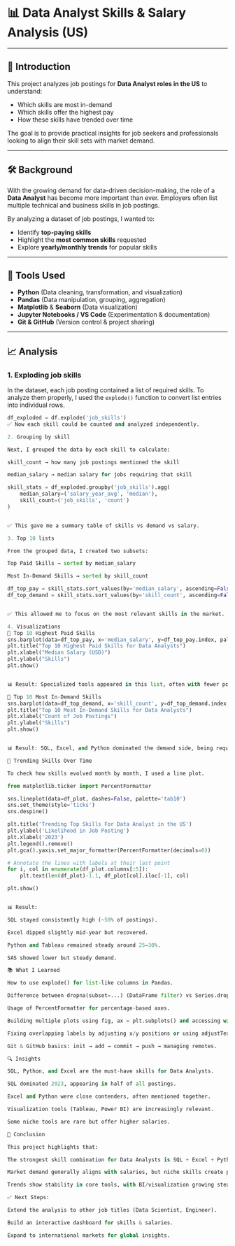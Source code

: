 # 📊 Data Analyst Skills & Salary Analysis (US)

---

## 📘 Introduction
This project analyzes job postings for **Data Analyst roles in the US** to understand:
- Which skills are most in-demand  
- Which skills offer the highest pay  
- How these skills have trended over time  

The goal is to provide practical insights for job seekers and professionals looking to align their skill sets with market demand.

---

## 🛠 Background
With the growing demand for data-driven decision-making, the role of a **Data Analyst** has become more important than ever. Employers often list multiple technical and business skills in job postings.  

By analyzing a dataset of job postings, I wanted to:
- Identify **top-paying skills**  
- Highlight the **most common skills** requested  
- Explore **yearly/monthly trends** for popular skills  

---

## 🧰 Tools Used
- **Python** (Data cleaning, transformation, and visualization)  
- **Pandas** (Data manipulation, grouping, aggregation)  
- **Matplotlib** & **Seaborn** (Data visualization)  
- **Jupyter Notebooks / VS Code** (Experimentation & documentation)  
- **Git & GitHub** (Version control & project sharing)  

---

## 📈 Analysis

### 1. Exploding job skills  
In the dataset, each job posting contained a list of required skills. To analyze them properly, I used the `explode()` function to convert list entries into individual rows.  

```python
df_exploded = df.explode('job_skills')
✅ Now each skill could be counted and analyzed independently.

2. Grouping by skill

Next, I grouped the data by each skill to calculate:

skill_count → how many job postings mentioned the skill

median_salary → median salary for jobs requiring that skill

skill_stats = df_exploded.groupby('job_skills').agg(
    median_salary=('salary_year_avg', 'median'),
    skill_count=('job_skills', 'count')
)


✅ This gave me a summary table of skills vs demand vs salary.

3. Top 10 lists

From the grouped data, I created two subsets:

Top Paid Skills → sorted by median_salary

Most In-Demand Skills → sorted by skill_count

df_top_pay = skill_stats.sort_values(by='median_salary', ascending=False).head(10)
df_top_demand = skill_stats.sort_values(by='skill_count', ascending=False).head(10)


✅ This allowed me to focus on the most relevant skills in the market.

4. Visualizations
🔹 Top 10 Highest Paid Skills
sns.barplot(data=df_top_pay, x='median_salary', y=df_top_pay.index, palette='Blues_r')
plt.title("Top 10 Highest Paid Skills for Data Analysts")
plt.xlabel("Median Salary (USD)")
plt.ylabel("Skills")
plt.show()


📊 Result: Specialized tools appeared in this list, often with fewer postings but higher salaries.

🔹 Top 10 Most In-Demand Skills
sns.barplot(data=df_top_demand, x='skill_count', y=df_top_demand.index, palette='Greens_r')
plt.title("Top 10 Most In-Demand Skills for Data Analysts")
plt.xlabel("Count of Job Postings")
plt.ylabel("Skills")
plt.show()


📊 Result: SQL, Excel, and Python dominated the demand side, being required in the majority of postings.

🔹 Trending Skills Over Time

To check how skills evolved month by month, I used a line plot.

from matplotlib.ticker import PercentFormatter

sns.lineplot(data=df_plot, dashes=False, palette='tab10')
sns.set_theme(style='ticks')
sns.despine()

plt.title('Trending Top Skills For Data Analyst in the US')
plt.ylabel('Likelihood in Job Posting')
plt.xlabel('2023')
plt.legend().remove()
plt.gca().yaxis.set_major_formatter(PercentFormatter(decimals=0))

# Annotate the lines with labels at their last point
for i, col in enumerate(df_plot.columns[:5]):
    plt.text(len(df_plot)-1.1, df_plot[col].iloc[-1], col)

plt.show()


📊 Result:

SQL stayed consistently high (~50% of postings).

Excel dipped slightly mid-year but recovered.

Python and Tableau remained steady around 25–30%.

SAS showed lower but steady demand.

📚 What I Learned

How to use explode() for list-like columns in Pandas.

Difference between dropna(subset=...) (DataFrame filter) vs Series.dropna() (column filter).

Usage of PercentFormatter for percentage-based axes.

Building multiple plots using fig, ax = plt.subplots() and accessing with ax[i].

Fixing overlapping labels by adjusting x/y positions or using adjustText.

Git & GitHub basics: init → add → commit → push → managing remotes.

🔍 Insights

SQL, Python, and Excel are the must-have skills for Data Analysts.

SQL dominated 2023, appearing in half of all postings.

Excel and Python were close contenders, often mentioned together.

Visualization tools (Tableau, Power BI) are increasingly relevant.

Some niche tools are rare but offer higher salaries.

🏁 Conclusion

This project highlights that:

The strongest skill combination for Data Analysts is SQL + Excel + Python.

Market demand generally aligns with salaries, but niche skills create pay premiums.

Trends show stability in core tools, with BI/visualization growing steadily.

✅ Next Steps:

Extend the analysis to other job titles (Data Scientist, Engineer).

Build an interactive dashboard for skills & salaries.

Expand to international markets for global insights.